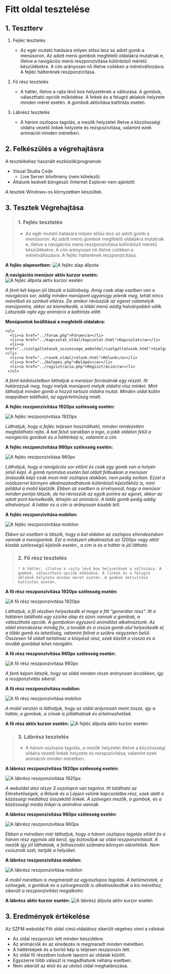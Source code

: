# Fitt oldal tesztelése


## 1. Tesztterv

1. Fejléc tesztelés
    * Az egér mutató hatására milyen stílsú lesz az adott gomb a menüsoron. Az adott menü gombok megfelelő oldalakra mutatnak e, illetve a navigációs menü reszponzivitása különböző méretű készülékekre. A cím arányosan nő illetve csökken a méretváltozásra. A fejléc hátterének reszponzicitása.
    
2. Fő rész tesztelés
    * A háttér, illetve a rajta lévő box helyzetének a változása. A gombok, választható opciók működése. A linkek és a felugró ablakok helyzete minden méret esetén. A gombok aktivitása kattintás esetén.
    
  
3. Lábrész tesztelés
    * A három oszlopos tagolás, a mezők helyzetet illetve a közzössségi oldalra vezető linkek helyzete és rezspozivitása, valamint ezek animációi minden méretben.


## 2. Felkészülés a végrehajtásra


A teszteléshez használt eszközök/programok:


* Visual Studia Code
    * Live Server bővítmény (nem kötelező)
* Általunk kedvelt böngésző (Internet Explorer nem ajánlott)


A tesztek Windows-os környzetben készültek.


## 3. Tesztek Végrehajtása

> ### **1. Fejléc tesztelés**
>    * Az egér mutató hatására milyen stílsú lesz az adott gomb a menüsoron. Az adott menü gombok megfelelő oldalakra mutatnak e, illetve a navigációs menü reszponzivitása különböző méretű készülékekre. A cím arányosan nő illetve csökken a méretváltozásra. A fejléc hátterének reszponzicitása.


**A fejléc alapesetben:**
![A fejléc alap állpota](/Images/Fejlec1.png "A fejléc alap állpota")

**A navigációs menüsor aktív kurzor esetén:**
![A fejléc állpota aktív kurzor esetén](/Images/Fejlec2.png "A fejléc állpota aktív kurzor esetén")


*A fenti két képen jól látszik a különbség. Amíg csak alap esetben van a navigációs sor, addig minden menüpont ugyanúgy jelenik meg, tehát nincs méretbeli és színbeli 
eltérés. De amikor rávisszük az egeret valamelyik menüpontra, akkor az kiemelkedik, a többi menü addig halványabbá válik. Látszódik rajta egy animáció a kattintás előtt.*


**Menüpontok beállításai a megfelelő oldalakra:**

    <ul>
      <li><a href="../forum.php">Fórum</a></li>
      <li><a href="../kapcsolat_oldal/kapcsolat.html">Kapcsolat</a></li>
      <li><a href="../szolgaltatasok_osszessege_weboldal/szolgaltatasok.html">Szolgáltatások</a></li>
      <li><a href="../rounk_oldal/rolunk.html">Rólunk</a></li>
      <li><a href="../belepes.php">Belépés</a></li>
      <li><a href="../regisztracio.php">Regisztráció</a></li>
     </ul>


*A fenti kódrészletben láthatjuk a menüsor forrásának egy részét. Itt határozzuk meg, hogy melyik menüpont melyik oldalra visz minket. Mint láthatjuk minden gomb a hozzá tartozó oldalra mutat. Minden oldal külön mappában található, az egyértelműség miatt.*


**A fejléc reszponzivitása 1920px szélesség esetén:**


![A fejléc reszponzivitása 1920px](/Images/Fejlec3.png "A fejléc reszponzivitása 1920px")


*Láthatjuk, hogy a fejléc teljesen használható, minden rendezetten megtalálható rajta. A bal felső sarokban a logo, a jobb oldalon felül a navigációs gombok és a háttérkép is, valamint a cím.*


**A fejléc reszponzivitása 960px szélesség esetén:**


![A fejléc reszponzivitása 960px](/Images/Fejlec4.png "A fejléc reszponzivitása 960px")


*Láthatjuk, hogy a navigációs sor eltűnt és csak egy gomb van a helyén (első kép). A gomb nyomása esetén bal oldalt felbukkan a menüsor (második kép) csak most már oszlopos alakban, nem pedig sorban. Ezzel a módszerrel könnyen alkalmazkodhatunk különböző kijelzőkhöz is, mint például a mobil kijelzők. Ebben az esetben is érvényesül, hogy a menüsor minden pontja látszik, de ha rávisszük az egyik pontra az egeret, akkor az adott pont kiemelkedik, létrejön az animáció. A többi gomb pedig addig elhalványul. A háttér és a cím is arányosan kisebb lett.*

**A fejléc reszponzivitása mobilon:**


![A fejléc reszponzivitása mobilon](/Images/Fejlec5.png "A fejléc reszponzivitása mobilon")


*Ebben az esetben is látszik, hogy a bal oldalon az oszlopos elrendezésben vannak a menüpontok. Ezt a módszert alkalmaztuk az 1200px vagy attól kisebb szélességű kijelzők esetén., a cím is és a háttér is jól látható.*


> ### **2. Fő rész tesztelés**
>     * A háttér, illetve a rajta lévő box helyzetének a változása. A gombok, választható opciók működése. A linkek és a felugró ablakok helyzete minden méret esetén. A gombok aktivitása kattintás esetén.


**A fő rész reszponzivitása 1920px szélesség esetén:**


![A fő rész reszponzivitása 1920px](/Images/Main1.png "A fő rész reszponzivitása 1920px")


*Láthatjuk, a fő részben helyezkedik el maga a fitt "generátor rész". Itt a háttéren található egy szürke alap és azon vannak a gombok, a választható opciók. A gombokon egyszerű animálást alkalmaztunk. Az oldal elrendezése mindig fix, a tovább és a vissza gomb alul helyezkedik el, a többi gomb és lehetőség, valamint felirat a szükre négyzeten belül. Összesen 14 oldalt tartalmaz a közpéső rész, ezek között a vissza és a tovább gombbal lehet navigálni.*


**A fő rész reszponzivitása 960px szélesség esetén:**


![A fő rész reszponzivitása 960px](/Images/Main2.png "A fő rész reszponzivitása 960px")


*A fenti képen látszik, hogy az oldal minden része arányosan lecsökken, így a reszponzivitás sikerül.*

**A fő rész reszponzivitása mobilon:**

![A fő rész reszponzivitása mobilon](/Images/Main3.png "A fő rész reszponzivitása mobilon")


*A mobil verzión is láthatjuk, hogy az oldal aráynosan ment össze, így a háttér, a gombok, a címek is jólláthatóak és értelmezhetőek.* 

**A fő rész aktív kurzor esetén:**
![A fejléc állpota aktív kurzor esetén](/Images/Main4.png "A fejléc állpota aktív kurzor esetén")


> ### **3. Lábrész tesztelés**
>    * A három oszlopos tagolás, a mezők helyzetet illetve a közzössségi oldalra vezető linkek helyzete és rezspozivitása, valamint ezek animációi minden méretben.


**A lábrész reszponzivitása 1920px szélesség esetén:**


![A lábrész reszponzivitása 1920px](/Images/Labresz1.png "A lábrész reszponzivitása 1920px")


*A weboldal alsó része 3 oszolopra van tagolva. Itt található az Elérehetőségek, a Rólunk és a Lépjen velünk kapcsolatba rész, ezek alatt a közösségi médiához összekötő linkek. A szöveges mezők, a gombok, és a közössségi média linkjei is animálva vannak.*


**A lábrész reszponzivitása 960px szélesség esetén:**


![A lábrész reszponzivitása 960px](/Images/Labresz2.png "A lábrész reszponzivitása 960px")


*Ebben a méretben már láthatjuk, hogy a három oszlopos tagolás eltűnt és a három rész egymás alá kerül, így biztosítjuk az oldal reszponzivitását. A mezők így jól láthatóak, a felhasználó számára könnyen elérehtőek. Nem csúsznak szét, tartják a helyüket.*

**A lábrész reszponzivitása mobilon:**


![A lábrész reszponzivitása mobilon](/Images/Labresz3.png "A lábrész reszponzivitása mobilon")


*A mobil méretben is megmaradt az egyoszlopos tagolás. A betűméretek, a szövegek, a gombok és a szövegmezők is alkalmazkodtak a kis mérethez, sikerült a reszponzivitást megalkotni.*

**A lábrész aktív kurzor esetén:**
![A lábrész állpota aktív kurzor esetén](/Images/Labresz4.png "A lábrész állpota aktív kurzor esetén")


## 3. Eredmények értékelése

Az SZFM weboldal Fitt oldal című oldalához sikerült végehez vinni a célokat: 

* Az oldal reszponzív lett minden készülékre.
* Az animációk és az elredezés is megmaradt minden méretben.
* A háttérképek és a borító kép is teljesen reszponzív lett.
* Az oldal fő részében tudunk lapozni az oldalak között.
* Egyszerre több választ is megadhatunk néhány esetben.
* Nem sikerült az első és az utolsó oldal meghatározása.


